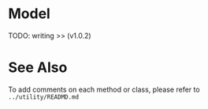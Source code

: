 # Model

TODO: writing >> (v1.0.2)

# See Also

To add comments on each method or class, please refer to `../utility/READMD.md`